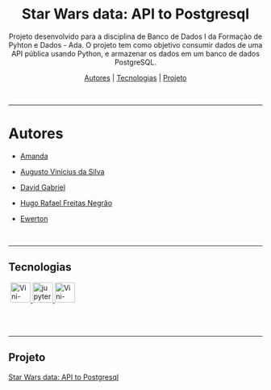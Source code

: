 <h1 align="center"> Star Wars data: API to Postgresql </h1>

<p align="center">
    Projeto desenvolvido para a disciplina de Banco de Dados I da Formação de Pyhton e Dados - Ada. O projeto tem como objetivo consumir dados de uma API pública usando Python, e armazenar os dados em um banco de dados PostgreSQL. 
</p>

<p align="center">
    <a href="##Autores">Autores</a> |
    <a href="##Tecnologias">Tecnologias</a> |
    <a href="##Projeto">Projeto</a> 
</p>
<br>

---

# Autores

- [Amanda](link)

- [Augusto Vinicius da Silva](https://github.com/Vinicius999)

- [David Gabriel](https://github.com/Fukubi)

- [Hugo Rafael Freitas Negrão](https://github.com/hugonegrao) 

- [Ewerton](link)

  

<br>

---

## Tecnologias

<p style='margin: 16px 4px 32px;'>
    <a href="https://www.python.org/" target="_blank" rel="noreferrer">
        <img src="https://cdn.jsdelivr.net/gh/devicons/devicon/icons/python/python-original.svg" alt="Vini-python" width="40" height="40" />
    </a>
	<a href="https://jupyter.org/" target="_blank" rel="noreferrer">
        <img src="https://cdn.jsdelivr.net/gh/devicons/devicon/icons/jupyter/jupyter-original-wordmark.svg" alt="jupyter" width="40" height="40" />
    </a>
    <a href="https://www.postgresql.org/" target="_blank" rel="noreferrer">
        <img src="https://cdn.jsdelivr.net/gh/devicons/devicon/icons/postgresql/postgresql-original.svg" alt="Vini-Postgress" height="40" width="40" >
    </a>
</p>

<br>

---

## Projeto

[Star Wars data: API to Postgresql](https://github.com/Vinicius999/API-to-Postgresql-Project/blob/main/projeto_modulo5_api_bd_v2.ipynb.ipynb)
